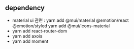## dependency

- material ui 관련 : yarn add @mui/material @emotion/react @emotion/styled
  yarn add @mui/icons-material
- yarn add react-router-dom
- yarn add axois
- yarn add moment
